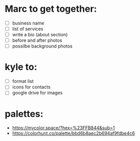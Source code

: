 # Marc to get together:
- [ ] business name
- [ ] list of services
- [ ] write a bio (about section)
- [ ] before and after photos
- [ ] possilbe background photos

# kyle to:
- [ ] format list
- [ ] icons for contacts
- [ ] google drive for images

# palettes:
- https://mycolor.space/?hex=%23FFB844&sub=1
- https://colorhunt.co/palette/bbd6b8aec2b694af9fdbe4c6
